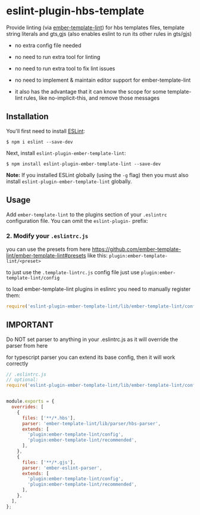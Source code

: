 # eslint-plugin-hbs-template

Provide linting (via [ember-template-lint](https://github.com/ember-template-lint/ember-template-lint)) for hbs templates files, template string literals and gts,gjs (also enables eslint to run its other rules in gts/gjs)
* no extra config file needed

* no need to run extra tool for linting

* no need to run extra tool to fix lint issues

* no need to implement & maintain editor support for ember-template-lint

* it also has the advantage that it can know the scope for some template-lint rules, like no-implicit-this, and remove those messages

## Installation

You'll first need to install [ESLint](http://eslint.org):

```
$ npm i eslint --save-dev
```

Next, install `eslint-plugin-ember-template-lint`:

```
$ npm install eslint-plugin-ember-template-lint --save-dev
```

**Note:** If you installed ESLint globally (using the `-g` flag) then you must also install `eslint-plugin-ember-template-lint` globally.

## Usage

Add `ember-template-lint` to the plugins section of your `.eslintrc` configuration file. You can omit the `eslint-plugin-` prefix:

### 2. Modify your `.eslintrc.js`

you can use the presets from here https://github.com/ember-template-lint/ember-template-lint#presets
like this:
`plugin:ember-template-lint/<preset>`

to just use the `.template-lintrc.js` config file just use
`plugin:ember-template-lint/config`

to load ember-template-lint plugins in eslinrc you need to manually register them:
```js
require('eslint-plugin-ember-template-lint/lib/ember-template-lint/config').registerPlugin('ember-template-lint-plugin-prettier');
```

## IMPORTANT
Do NOT set parser to anything in your .eslintrc.js as it will override the parser from here

for typescript parser you can extend its base config, then it will work correctly

```js
// .eslintrc.js
// optional:
require('eslint-plugin-ember-template-lint/lib/ember-template-lint/config').registerPlugin('ember-template-lint-plugin-prettier');


module.exports = {
  overrides: [
    {
      files: ['**/*.hbs'],
      parser: 'ember-template-lint/lib/parser/hbs-parser',
      extends: [
        'plugin:ember-template-lint/config',
        'plugin:ember-template-lint/recommended',
      ],
    },
    {
      files: ['**/*.gjs'],
      parser: 'ember-eslint-parser',
      extends: [
        'plugin:ember-template-lint/config',
        'plugin:ember-template-lint/recommended',
      ],
    },
  ],
};
```




